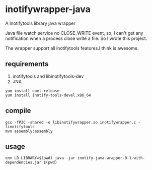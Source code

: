 # inotifywrapper-java
A Inotifytools library java wrapper

Java file watch service no CLOSE_WRITE event, so, I can't get any notification when a process close write a file.
So I wrote this project.


The wrapper support all inotifytools features.I think is awesome.


## requirements

1. inotifytools and libinotifytools-dev
2. JNA

```
yum install epel-release
yum install inotify-tools-devel.x86_64

```
## compile

```
gcc -fPIC -shared -o libinotifywrapper.so inotifywrapper.c -linotifytools
mvn assembly:assembly
```

## usage 

```
env LD_LIBRARY=$(pwd) java -jar inotify-java-wrapper-0.1-with-dependencies.jar $(pwd)
```
